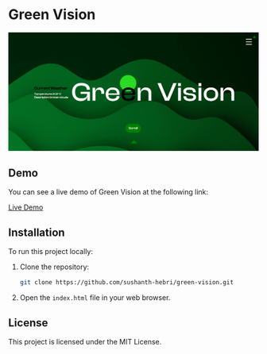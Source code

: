 # Green Vision

![Green Vision](home.png)



## Demo

You can see a live demo of Green Vision at the following link:

[Live Demo](https://sushanth-hebri.github.io/green-vision/)

## Installation

To run this project locally:

1. Clone the repository:
    ```bash
    git clone https://github.com/sushanth-hebri/green-vision.git
    ```

2. Open the `index.html` file in your web browser.

## License

This project is licensed under the MIT License.
